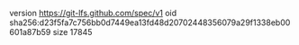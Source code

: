 version https://git-lfs.github.com/spec/v1
oid sha256:d23f5fa7c756bb0d7449ea13fd48d20702448356079a29f1338eb00601a87b59
size 17845
